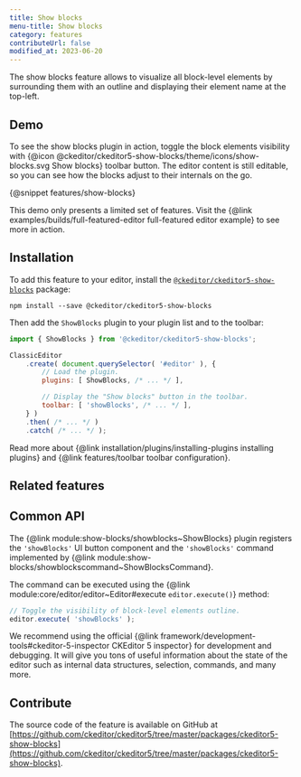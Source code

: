 ```yaml
---
title: Show blocks
menu-title: Show blocks
category: features
contributeUrl: false
modified_at: 2023-06-20
---
```


The show blocks feature allows to visualize all block-level elements by surrounding them with an outline and displaying their element name at the top-left.

## Demo

To see the show blocks plugin in action, toggle the block elements visibility with {@icon @ckeditor/ckeditor5-show-blocks/theme/icons/show-blocks.svg Show blocks} toolbar button. The editor content is still editable, so you can see how the blocks adjust to their internals on the go.

{@snippet features/show-blocks}

<info-box info>
	This demo only presents a limited set of features. Visit the {@link examples/builds/full-featured-editor full-featured editor example} to see more in action.
</info-box>

## Installation

To add this feature to your editor, install the [`@ckeditor/ckeditor5-show-blocks`](https://www.npmjs.com/package/@ckeditor/ckeditor5-show-blocks) package:

```
npm install --save @ckeditor/ckeditor5-show-blocks
```

Then add the `ShowBlocks` plugin to your plugin list and to the toolbar:

```js
import { ShowBlocks } from '@ckeditor/ckeditor5-show-blocks';

ClassicEditor
	.create( document.querySelector( '#editor' ), {
		// Load the plugin.
		plugins: [ ShowBlocks, /* ... */ ],

		// Display the "Show blocks" button in the toolbar.
		toolbar: [ 'showBlocks', /* ... */ ],
	} )
	.then( /* ... */ )
	.catch( /* ... */ );
```

<info-box info>
	Read more about {@link installation/plugins/installing-plugins installing plugins} and {@link features/toolbar toolbar configuration}.
</info-box>

## Related features

## Common API

The {@link module:show-blocks/showblocks~ShowBlocks} plugin registers the `'showBlocks'` UI button component and the `'showBlocks'` command implemented by {@link module:show-blocks/showblockscommand~ShowBlocksCommand}.

The command can be executed using the {@link module:core/editor/editor~Editor#execute `editor.execute()`} method:

```js
// Toggle the visibility of block-level elements outline.
editor.execute( 'showBlocks' );
```

<info-box>
	We recommend using the official {@link framework/development-tools#ckeditor-5-inspector CKEditor 5 inspector} for development and debugging. It will give you tons of useful information about the state of the editor such as internal data structures, selection, commands, and many more.
</info-box>

## Contribute

The source code of the feature is available on GitHub at [https://github.com/ckeditor/ckeditor5/tree/master/packages/ckeditor5-show-blocks](https://github.com/ckeditor/ckeditor5/tree/master/packages/ckeditor5-show-blocks).
